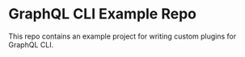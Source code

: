 # GraphQL CLI Example Repo

This repo contains an example project for writing custom plugins for GraphQL CLI.
